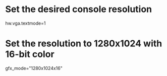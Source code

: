 # Set the desired console resolution
hw.vga.textmode=1
# Set the resolution to 1280x1024 with 16-bit color
gfx_mode="1280x1024x16"
